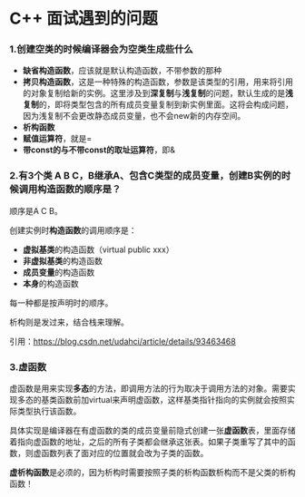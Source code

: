 # C++ 面试遇到的问题

### 1.创建空类的时候编译器会为空类生成些什么

- **缺省构造函数**，应该就是默认构造函数，不带参数的那种
- **拷贝构造函数**，这是一种特殊的构造函数，参数是该类型的引用，用来将引用的对象复制给新的实例。这里涉及到**深复制**与**浅复制**的问题，默认生成的是**浅复制**的，即将类型包含的所有成员变量复制到新实例里面。这将会构成问题，因为浅复制不会更改静态成员变量，也不会new新的内存空间。
- **析构函数**
- **赋值运算符**，就是=
- **带const的与不带const的取址运算符**，即&



### 2.有3个类 A B C，B继承A、包含C类型的成员变量，创建B实例的时候调用构造函数的顺序是？

顺序是A C B。

创建实例时**构造函数**的调用顺序是：

- **虚拟基类**的构造函数（virtual public xxx）
- **非虚拟基类**的构造函数
- **成员变量**的构造函数
- **本身**的构造函数

每一种都是按声明时的顺序。

析构则是发过来，结合栈来理解。

引用：https://blog.csdn.net/udahci/article/details/93463468


### 3.虚函数

虚函数是用来实现**多态**的方法，即调用方法的行为取决于调用方法的对象。需要实现多态的基类函数前加virtual来声明虚函数，这样基类指针指向的实例就会按照实际类型执行该函数。

具体实现是编译器在有虚函数的类的成员变量前隐式创建一张**虚函数**表，里面存储着指向虚函数的地址，之后的所有子类都会继承这张表。如果子类重写了其中的函数，则虚函数列表了面对应的位置就会改为子类的函数。

**虚析构函数**是必须的，因为析构时需要按照子类的析构函数析构而不是父类的析构函数！
